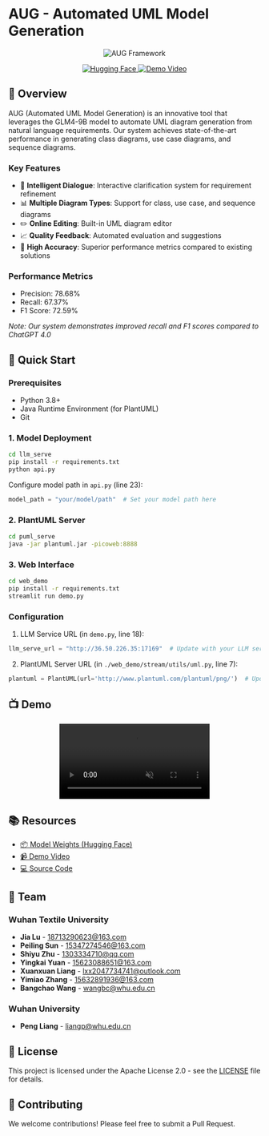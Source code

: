 # AUG - Automated UML Model Generation

<div align="center">
    <img src="./assets/框架图_页面_3.jpg" alt="AUG Framework">
    <p>
        <a href="https://huggingface.co/afedf/AUG">
            <img alt="Hugging Face" src="https://img.shields.io/badge/🤗%20Hugging%20Face-AUG-blue">
        </a>
        <a href="https://youtu.be/kHbCPK6kOag">
            <img alt="Demo Video" src="https://img.shields.io/badge/Demo-Video-red">
        </a>
    </p>
</div>

## 📖 Overview

AUG (Automated UML Model Generation) is an innovative tool that leverages the GLM4-9B model to automate UML diagram generation from natural language requirements. Our system achieves state-of-the-art performance in generating class diagrams, use case diagrams, and sequence diagrams.

### Key Features
- 🤖 **Intelligent Dialogue**: Interactive clarification system for requirement refinement
- 📊 **Multiple Diagram Types**: Support for class, use case, and sequence diagrams
- ✏️ **Online Editing**: Built-in UML diagram editor
- 📈 **Quality Feedback**: Automated evaluation and suggestions
- 🎯 **High Accuracy**: Superior performance metrics compared to existing solutions

### Performance Metrics
- Precision: 78.68%
- Recall: 67.37%
- F1 Score: 72.59%

*Note: Our system demonstrates improved recall and F1 scores compared to ChatGPT 4.0*

## 🚀 Quick Start

### Prerequisites
- Python 3.8+
- Java Runtime Environment (for PlantUML)
- Git

### 1. Model Deployment
```bash
cd llm_serve
pip install -r requirements.txt
python api.py
```
Configure model path in `api.py` (line 23):
```python
model_path = "your/model/path"  # Set your model path here
```

### 2. PlantUML Server
```bash
cd puml_serve
java -jar plantuml.jar -picoweb:8888
```

### 3. Web Interface
```bash
cd web_demo
pip install -r requirements.txt
streamlit run demo.py
```

### Configuration
1. LLM Service URL (in `demo.py`, line 18):
```python
llm_serve_url = "http://36.50.226.35:17169"  # Update with your LLM service URL
```

2. PlantUML Server URL (in `./web_demo/stream/utils/uml.py`, line 7):
```python
plantuml = PlantUML(url='http://www.plantuml.com/plantuml/png/')  # Update with your PlantUML server URL
```

## 📺 Demo
<div align="center">
    <video src="https://private-user-images.githubusercontent.com/143795037/402926288-cddabfdf-611b-4ecf-8c8c-704f605299a4.mp4" controls="controls" muted="muted" style="max-width:800px;">
    </video>
</div>

## 📚 Resources
- [📦 Model Weights (Hugging Face)](https://huggingface.co/afedf/AUG)
- [📹 Demo Video](https://youtu.be/kHbCPK6kOag)
- [💻 Source Code](https://github.com/XIAOLingQ/AUG)

## 👥 Team

### Wuhan Textile University
- **Jia Lu** - [18713290623@163.com](mailto:18713290623@163.com)
- **Peiling Sun** - [15347274546@163.com](mailto:15347274546@163.com)
- **Shiyu Zhu** - [1303334710@qq.com](mailto:1303334710@qq.com)
- **Yingkai Yuan** - [15623088651@163.com](mailto:15623088651@163.com)
- **Xuanxuan Liang** - [lxx2047734741@outlook.com](mailto:lxx2047734741@outlook.com)
- **Yimiao Zhang** - [15632891936@163.com](mailto:15632891936@163.com)
- **Bangchao Wang** - [wangbc@whu.edu.cn](mailto:wangbc@whu.edu.cn)

### Wuhan University
- **Peng Liang** - [liangp@whu.edu.cn](mailto:liangp@whu.edu.cn)

## 📄 License
This project is licensed under the Apache License 2.0 - see the [LICENSE](LICENSE) file for details.

## 🤝 Contributing
We welcome contributions! Please feel free to submit a Pull Request.

